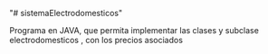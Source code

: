 "# sistemaElectrodomesticos" 

 Programa en JAVA, que permita implementar las clases y subclase electrodomesticos , con los precios asociados
